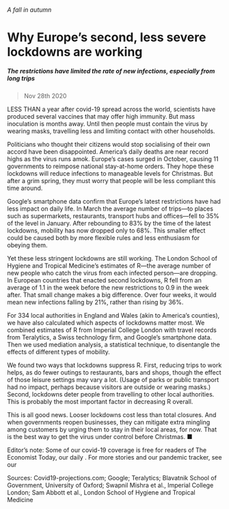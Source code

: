 ###### A fall in autumn
# Why Europe’s second, less severe lockdowns are working 
##### The restrictions have limited the rate of new infections, especially from long trips 
> Nov 28th 2020 



LESS THAN a year after covid-19 spread across the world, scientists have produced several vaccines that may offer high immunity. But mass inoculation is months away. Until then people must contain the virus by wearing masks, travelling less and limiting contact with other households.
Politicians who thought their citizens would stop socialising of their own accord have been disappointed. America’s daily deaths are near record highs as the virus runs amok. Europe’s cases surged in October, causing 11 governments to reimpose national stay-at-home orders. They hope these lockdowns will reduce infections to manageable levels for Christmas. But after a grim spring, they must worry that people will be less compliant this time around.

Google’s smartphone data confirm that Europe’s latest restrictions have had less impact on daily life. In March the average number of trips—to places such as supermarkets, restaurants, transport hubs and offices—fell to 35% of the level in January. After rebounding to 83% by the time of the latest lockdowns, mobility has now dropped only to 68%. This smaller effect could be caused both by more flexible rules and less enthusiasm for obeying them.



Yet these less stringent lockdowns are still working. The London School of Hygiene and Tropical Medicine’s estimates of R—the average number of new people who catch the virus from each infected person—are dropping. In European countries that enacted second lockdowns, R fell from an average of 1.1 in the week before the new restrictions to 0.9 in the week after. That small change makes a big difference. Over four weeks, it would mean new infections falling by 21%, rather than rising by 36%.
For 334 local authorities in England and Wales (akin to America’s counties), we have also calculated which aspects of lockdowns matter most. We combined estimates of R from Imperial College London with travel records from Teralytics, a Swiss technology firm, and Google’s smartphone data. Then we used mediation analysis, a statistical technique, to disentangle the effects of different types of mobility.



We found two ways that lockdowns suppress R. First, reducing trips to work helps, as do fewer outings to restaurants, bars and shops, though the effect of those leisure settings may vary a lot. (Usage of parks or public transport had no impact, perhaps because visitors are outside or wearing masks.) Second, lockdowns deter people from travelling to other local authorities. This is probably the most important factor in decreasing R overall.
This is all good news. Looser lockdowns cost less than total closures. And when governments reopen businesses, they can mitigate extra mingling among customers by urging them to stay in their local areas, for now. That is the best way to get the virus under control before Christmas. ■
Editor’s note: Some of our covid-19 coverage is free for readers of The Economist Today, our daily . For more stories and our pandemic tracker, see our 
Sources: Covid19-projections.com; Google; Teralytics; Blavatnik School of Government, University of Oxford; Swapnil Mishra et al., Imperial College London; Sam Abbott et al., London School of Hygiene and Tropical Medicine

